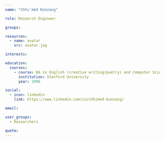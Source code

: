 ```yaml
---
name: "Chhi'mèd Künzang"

role: Research Engineer

groups:

resources:
  - name: avatar
    src: avatar.jpg

interests:

education:
  courses:
    - course: BA in English (creative writing/poetry) and Computer Science (core programming and theory)
      institution: Stanford University
      year: 1996

social:
  - icon: linkedin
    link: https://www.linkedin.com/in/chhimed-kunzang/

email:

user_groups:
  - Researchers

quote:
---
```

